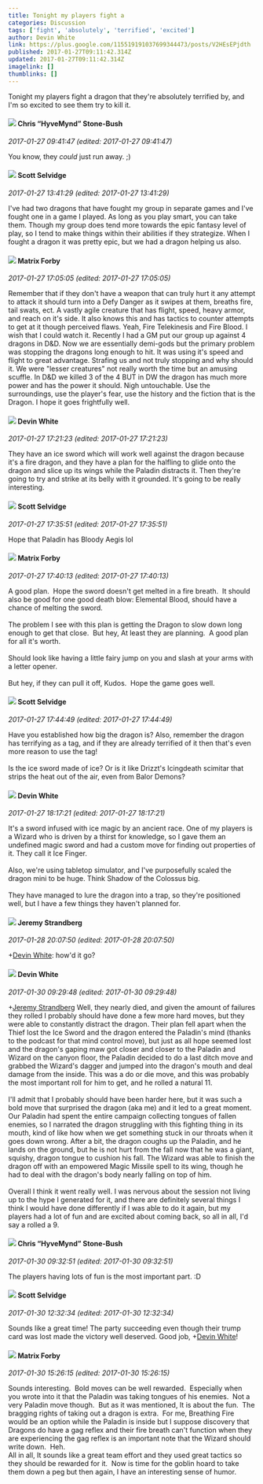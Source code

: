 ```yaml
---
title: Tonight my players fight a
categories: Discussion
tags: ['fight', 'absolutely', 'terrified', 'excited']
author: Devin White
link: https://plus.google.com/115519191037699344473/posts/V2HEsEPjdth
published: 2017-01-27T09:11:42.314Z
updated: 2017-01-27T09:11:42.314Z
imagelink: []
thumblinks: []
---
```


Tonight my players fight a dragon that they&#39;re absolutely terrified by, and I&#39;m so excited to see them try to kill it.
<div id='comment z13fgfg4clzhttl5b04ccvzz5xjijdig4t00k'>
  <h4><img src='{{site.baseurl}}//images/avatars/108053817066303198241_photo.jpg'> Chris “HyveMynd” Stone-Bush</h4>
      <p><cite>2017-01-27 09:41:47 (edited: 2017-01-27 09:41:47)</cite></p>
        <p>You know, they <i>could</i> just run away. ;)</p>
</div>
        

<div id='comment z13fgfg4clzhttl5b04ccvzz5xjijdig4t00k'>
  <h4><img src='{{site.baseurl}}//images/avatars/102860402526090415450_photo.jpg'> Scott Selvidge</h4>
      <p><cite>2017-01-27 13:41:29 (edited: 2017-01-27 13:41:29)</cite></p>
        <p>I&#39;ve had two dragons that have fought my group in separate games and I&#39;ve fought one in a game I played. As long as you play smart, you can take them. Though my group does tend more towards the epic fantasy level of play, so I tend to make things within their abilities if they strategize. When I fought a dragon it was pretty epic, but we had a dragon helping us also.</p>
</div>
        

<div id='comment z13fgfg4clzhttl5b04ccvzz5xjijdig4t00k'>
  <h4><img src='{{site.baseurl}}//images/avatars/109565352442943400435_photo.jpg'> Matrix Forby</h4>
      <p><cite>2017-01-27 17:05:05 (edited: 2017-01-27 17:05:05)</cite></p>
        <p>Remember that if they don&#39;t have a weapon that can truly hurt it any attempt to attack it should turn into a Defy Danger as it swipes at them, breaths fire, tail swats, ect.  A vastly agile creature that has flight, speed, heavy armor, and reach on it&#39;s side.  It also knows this and has tactics to counter attempts to get at it though perceived flaws.  Yeah, Fire Telekinesis and Fire Blood.  I wish that I could watch it.  Recently I had a GM put our group up against 4 dragons in D&amp;D.  Now we are essentially demi-gods but the primary problem was stopping the dragons long enough to hit.  It was using it&#39;s speed and flight to great advantage.  Strafing us and not truly stopping and why should it.  We were &quot;lesser creatures&quot; not really worth the time but an amusing scuffle.  In D&amp;D we killed 3 of the 4 BUT in DW the dragon has much more power and has the power it should.  Nigh untouchable.  Use the surroundings, use the player&#39;s fear, use the history and the fiction that is the Dragon.  I hope it goes frightfully well.</p>
</div>
        

<div id='comment z13fgfg4clzhttl5b04ccvzz5xjijdig4t00k'>
  <h4><img src='{{site.baseurl}}//images/avatars/115519191037699344473_photo.jpg'> Devin White</h4>
      <p><cite>2017-01-27 17:21:23 (edited: 2017-01-27 17:21:23)</cite></p>
        <p>They have an ice sword which will work well against the dragon because it&#39;s a fire dragon, and they have a plan for the halfling to glide onto the dragon and slice up its wings while the Paladin distracts it. Then they&#39;re going to try and strike at its belly with it grounded. It&#39;s going to be really interesting.</p>
</div>
        

<div id='comment z13fgfg4clzhttl5b04ccvzz5xjijdig4t00k'>
  <h4><img src='{{site.baseurl}}//images/avatars/102860402526090415450_photo.jpg'> Scott Selvidge</h4>
      <p><cite>2017-01-27 17:35:51 (edited: 2017-01-27 17:35:51)</cite></p>
        <p>Hope that Paladin has Bloody Aegis lol</p>
</div>
        

<div id='comment z13fgfg4clzhttl5b04ccvzz5xjijdig4t00k'>
  <h4><img src='{{site.baseurl}}//images/avatars/109565352442943400435_photo.jpg'> Matrix Forby</h4>
      <p><cite>2017-01-27 17:40:13 (edited: 2017-01-27 17:40:13)</cite></p>
        <p>A good plan.  Hope the sword doesn&#39;t get melted in a fire breath.  It should also be good for one good death blow: Elemental Blood, should have a chance of melting the sword.<br /><br />The problem I see with this plan is getting the Dragon to slow down long enough to get that close.  But hey, At least they are planning.  A good plan for all it&#39;s worth. <br /><br />Should look like having a little fairy jump on you and slash at your arms with a letter opener.<br /><br />But hey, if they can pull it off, Kudos.  Hope the game goes well.</p>
</div>
        

<div id='comment z13fgfg4clzhttl5b04ccvzz5xjijdig4t00k'>
  <h4><img src='{{site.baseurl}}//images/avatars/102860402526090415450_photo.jpg'> Scott Selvidge</h4>
      <p><cite>2017-01-27 17:44:49 (edited: 2017-01-27 17:44:49)</cite></p>
        <p>Have you established how big the dragon is? Also, remember the dragon has terrifying as a tag, and if they are already terrified of it then that&#39;s even more reason to use the tag! <br /><br />Is the ice sword made of ice? Or is it like Drizzt&#39;s Icingdeath scimitar that strips the heat out of the air, even from Balor Demons?</p>
</div>
        

<div id='comment z13fgfg4clzhttl5b04ccvzz5xjijdig4t00k'>
  <h4><img src='{{site.baseurl}}//images/avatars/115519191037699344473_photo.jpg'> Devin White</h4>
      <p><cite>2017-01-27 18:17:21 (edited: 2017-01-27 18:17:21)</cite></p>
        <p>It&#39;s a sword infused with ice magic by an ancient race. One of my players is a Wizard who is driven by a thirst for knowledge, so I gave them an undefined magic sword and had a custom move for finding out properties of it. They call it Ice Finger.<br /><br />Also, we&#39;re using tabletop simulator, and I&#39;ve purposefully scaled the dragon mini to be huge. Think Shadow of the Colossus big.<br /><br />They have managed to lure the dragon into a trap, so they&#39;re positioned well, but I have a few things they haven&#39;t planned for.</p>
</div>
        

<div id='comment z13fgfg4clzhttl5b04ccvzz5xjijdig4t00k'>
  <h4><img src='{{site.baseurl}}//images/avatars/102595580176380683252_photo.jpg'> Jeremy Strandberg</h4>
      <p><cite>2017-01-28 20:07:50 (edited: 2017-01-28 20:07:50)</cite></p>
        <p><span class="proflinkWrapper"><span class="proflinkPrefix">+</span><a class="proflink" href="https://plus.google.com/115519191037699344473" oid="115519191037699344473">Devin White</a></span>:  how&#39;d it go?</p>
</div>
        

<div id='comment z13fgfg4clzhttl5b04ccvzz5xjijdig4t00k'>
  <h4><img src='{{site.baseurl}}//images/avatars/115519191037699344473_photo.jpg'> Devin White</h4>
      <p><cite>2017-01-30 09:29:48 (edited: 2017-01-30 09:29:48)</cite></p>
        <p><span class="proflinkWrapper"><span class="proflinkPrefix">+</span><a class="proflink" href="https://plus.google.com/102595580176380683252" oid="102595580176380683252">Jeremy Strandberg</a></span> Well, they nearly died, and given the amount of failures they rolled I probably should have done a few more hard moves, but they were able to constantly distract the dragon. Their plan fell apart when the Thief lost the Ice Sword and the dragon entered the Paladin&#39;s mind (thanks to the podcast for that mind control move), but just as all hope seemed lost and the dragon&#39;s gaping maw got closer and closer to the Paladin and Wizard on the canyon floor, the Paladin decided to do a last ditch move and grabbed the Wizard&#39;s dagger and jumped into the dragon&#39;s mouth and deal damage from the inside. This was a do or die move, and this was probably the most important roll for him to get, and he rolled a natural 11.<br /><br />I&#39;ll admit that I probably should have been harder here, but it was such a bold move that surprised the dragon (aka me) and it led to a great moment. Our Paladin had spent the entire campaign collecting tongues of fallen enemies, so I narrated the dragon struggling with this fighting thing in its mouth, kind of like how when we get something stuck in our throats when it goes down wrong. After a bit, the dragon coughs up the Paladin, and he lands on the ground, but he is not hurt from the fall now that he was a giant, squishy, dragon tongue to cushion his fall. The Wizard was able to finish the dragon off with an empowered Magic Missile spell to its wing, though he had to deal with the dragon&#39;s body nearly falling on top of him.<br /><br />Overall I think it went really well. I was nervous about the session not living up to the hype I generated for it, and there are definitely several things I think I would have done differently if I was able to do it again, but my players had a lot of fun and are excited about coming back, so all in all, I&#39;d say a rolled a 9.</p>
</div>
        

<div id='comment z13fgfg4clzhttl5b04ccvzz5xjijdig4t00k'>
  <h4><img src='{{site.baseurl}}//images/avatars/108053817066303198241_photo.jpg'> Chris “HyveMynd” Stone-Bush</h4>
      <p><cite>2017-01-30 09:32:51 (edited: 2017-01-30 09:32:51)</cite></p>
        <p>The players having lots of fun is the most important part. :D</p>
</div>
        

<div id='comment z13fgfg4clzhttl5b04ccvzz5xjijdig4t00k'>
  <h4><img src='{{site.baseurl}}//images/avatars/102860402526090415450_photo.jpg'> Scott Selvidge</h4>
      <p><cite>2017-01-30 12:32:34 (edited: 2017-01-30 12:32:34)</cite></p>
        <p>Sounds like a great time! The party succeeding even though their trump card was lost made the victory well deserved. Good job, <span class="proflinkWrapper"><span class="proflinkPrefix">+</span><a class="proflink" href="https://plus.google.com/115519191037699344473" oid="115519191037699344473">Devin White</a></span>​!</p>
</div>
        

<div id='comment z13fgfg4clzhttl5b04ccvzz5xjijdig4t00k'>
  <h4><img src='{{site.baseurl}}//images/avatars/109565352442943400435_photo.jpg'> Matrix Forby</h4>
      <p><cite>2017-01-30 15:26:15 (edited: 2017-01-30 15:26:15)</cite></p>
        <p>Sounds interesting.  Bold moves can be well rewarded.  Especially when you wrote into it that the Paladin was taking tongues of his enemies.  Not a very Paladin move though.  But as it was mentioned, It is about the fun.  The bragging rights of taking out a dragon is extra.  For me, Breathing Fire would be an option while the Paladin is inside but I suppose discovery that Dragons do have a gag reflex and their fire breath can&#39;t function when they are experiencing the gag reflex is an important note that the Wizard should write down.  Heh.<br />All in all, It sounds like a great team effort and they used great tactics so they should be rewarded for it.  Now is time for the goblin hoard to take them down a peg but then again, I have an interesting sense of humor.</p>
</div>
        